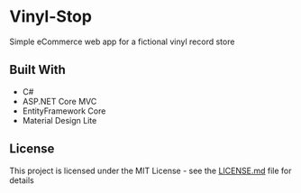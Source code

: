 # Vinyl-Stop
Simple eCommerce web app for a fictional vinyl record store

## Built With

* C#
* ASP.NET Core MVC
* EntityFramework Core
* Material Design Lite

## License

This project is licensed under the MIT License - see the [LICENSE.md](LICENSE.md) file for details